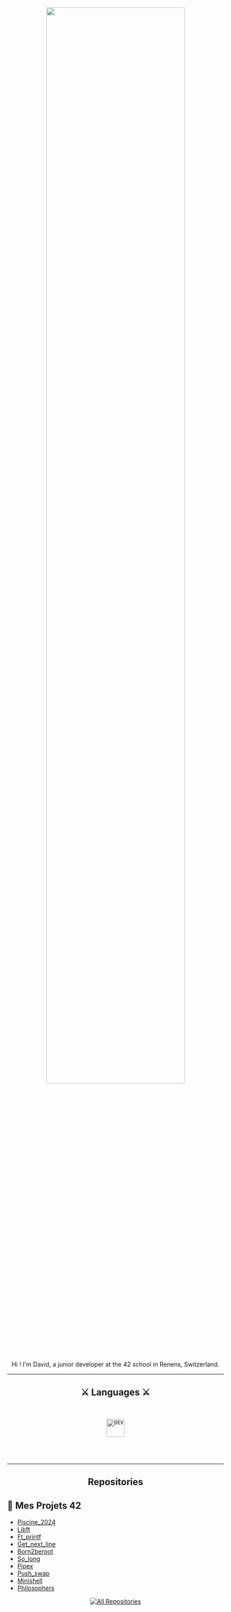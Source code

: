 <h1 align="center">
  <img src="https://static.displate.com/857x1200/displate/2022-11-27/c7689418499ccd95e71e81a67fc234e8_f4f6442cdc9cf05c9523c0bd70f1d066.jpg" width="80%">
</h1>

<p align="center"> 
Hi ! I'm David, a junior developer at the 42 school in Renens, Switzerland.
</p>

<hr>
<h2 align="center">⚔️ Languages ⚔️</h2>
<br>
<p align="center">
  <code><img title="DEV" height="42" src="https://skillicons.dev/icons?i=c"></code>
  <br>
  <br>
</p>
<br/>
<hr/>

<h2 align="center"> Repositories </h2>

## 📂 Mes Projets 42

- [Piscine_2024](https://github.com/KameCode42/Piscine_2024)
- [Libft](https://github.com/KameCode42/libft)
- [Ft_printf](https://github.com/KameCode42/printf)
- [Get_next_line](https://github.com/KameCode42/get_next_line)
- [Born2beroot](https://github.com/KameCode42/Born2beroot)
- [So_long](https://github.com/KameCode42/so_long)
- [Pipex](https://github.com/KameCode42/pipex)
- [Push_swap](https://github.com/KameCode42/push_swap)
- [Minishell](https://github.com/KameCode42/minishell)
- [Philosophers](https://github.com/KameCode42/philosophers)

</div>

<p align="center">
  <a href="https://github.com/KameCode42?tab=repositories" target="_blank"><img alt="All Repositories" title="All Repositories" src="https://img.shields.io/badge/-All%20Repos-2962FF?style=for-the-badge&logo=koding&logoColor=white"/></a>
</p>
